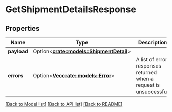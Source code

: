 # GetShipmentDetailsResponse

## Properties

Name | Type | Description | Notes
------------ | ------------- | ------------- | -------------
**payload** | Option<[**crate::models::ShipmentDetail**](ShipmentDetail.md)> |  | [optional]
**errors** | Option<[**Vec<crate::models::Error>**](Error.md)> | A list of error responses returned when a request is unsuccessful. | [optional]

[[Back to Model list]](../README.md#documentation-for-models) [[Back to API list]](../README.md#documentation-for-api-endpoints) [[Back to README]](../README.md)


